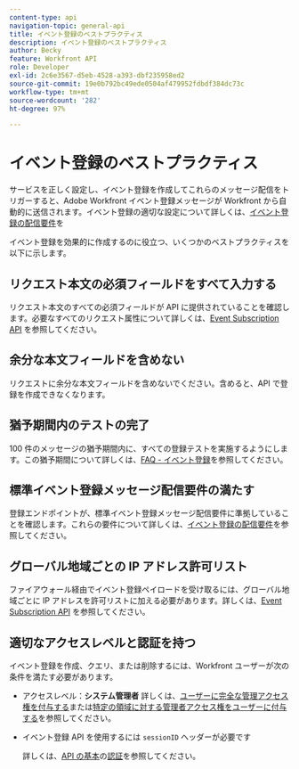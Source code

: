 ```yaml
---
content-type: api
navigation-topic: general-api
title: イベント登録のベストプラクティス
description: イベント登録のベストプラクティス
author: Becky
feature: Workfront API
role: Developer
exl-id: 2c6e3567-d5eb-4528-a393-dbf235958ed2
source-git-commit: 19e0b792bc49ede0504af479952fdbdf384dc73c
workflow-type: tm+mt
source-wordcount: '282'
ht-degree: 97%

---
```



# イベント登録のベストプラクティス

サービスを正しく設定し、イベント登録を作成してこれらのメッセージ配信をトリガーすると、Adobe Workfront イベント登録メッセージが Workfront から自動的に送信されます。イベント登録の適切な設定について詳しくは、[イベント登録の配信要件](../../wf-api/general/setup-event-sub-endpoint.md)を


イベント登録を効果的に作成するのに役立つ、いくつかのベストプラクティスを以下に示します。

## リクエスト本文の必須フィールドをすべて入力する

リクエスト本文のすべての必須フィールドが API に提供されていることを確認します。必要なすべてのリクエスト属性について詳しくは、[Event Subscription API](../../wf-api/general/event-subs-api.md) を参照してください。

## 余分な本文フィールドを含めない

リクエストに余分な本文フィールドを含めないでください。含めると、API で登録を作成できなくなります。

## 猶予期間内のテストの完了

100 件のメッセージの猶予期間内に、すべての登録テストを実施するようにします。この猶予期間について詳しくは、[FAQ - イベント登録](../../wf-api/general/event-subs-faq.md)を参照してください。

## 標準イベント登録メッセージ配信要件の満たす

登録エンドポイントが、標準イベント登録メッセージ配信要件に準拠していることを確認します。これらの要件について詳しくは、[イベント登録の配信要件](../../wf-api/general/setup-event-sub-endpoint.md)を参照してください。

## グローバル地域ごとの IP アドレス許可リスト

ファイアウォール経由でイベント登録ペイロードを受け取るには、グローバル地域ごとに IP アドレスを許可リストに加える必要があります。詳しくは、[Event Subscription API](../../wf-api/general/event-subs-api.md) を参照してください。

## 適切なアクセスレベルと認証を持つ

イベント登録を作成、クエリ、または削除するには、Workfront ユーザーが次の条件を満たす必要があります。

* アクセスレベル：**システム管理者**
詳しくは、[ユーザーに完全な管理アクセス権を付与する](../../administration-and-setup/add-users/configure-and-grant-access/grant-a-user-full-administrative-access.md)または[特定の領域に対する管理者アクセス権をユーザーに付与する](../../administration-and-setup/add-users/configure-and-grant-access/grant-users-admin-access-certain-areas.md)を参照してください。

* イベント登録 API を使用するには `sessionID` ヘッダーが必要です

  詳しくは、[API の基本](api-basics.md)の[認証](api-basics.md#authentication)を参照してください。
